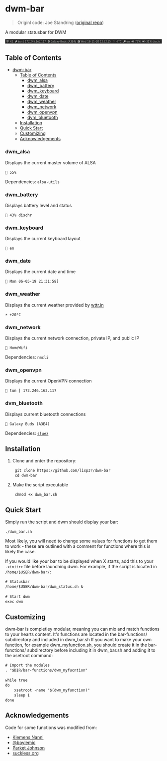 # dwm-bar

> Originl code: Joe Standring ([original repo](https://github.com/joestandring/dwm-bar))

A modular statusbar for DWM

![screenshot](sshot.jpg)

## Table of Contents

- [dwm-bar](#dwm-bar)
  - [Table of Contents](#table-of-contents)
    - [dwm_alsa](#dwm_alsa)
    - [dwm_battery](#dwm_battery)
    - [dwm_keyboard](#dwm_keyboard)
    - [dwm_date](#dwm_date)
    - [dwm_weather](#dwm_weather)
    - [dwm_network](#dwm_network)
    - [dwm_openvpn](#dwm_openvpn)
    - [dvm_bluetooth](#dvm_bluetooth)
  - [Installation](#installation)
  - [Quick Start](#quick-start)
  - [Customizing](#customizing)
  - [Acknowledgements](#acknowledgements)

### dwm_alsa

Displays the current master volume of ALSA

     55%

Dependencies: `alsa-utils`

### dwm_battery

Displays battery level and status

     43% dischr

### dwm_keyboard

Displays the current keyboard layout

     en

### dwm_date

Displays the current date and time

     Mon 06-05-19 21:31:58]

### dwm_weather

Displays the current weather provided by [wttr.in](https://wttr.in)

    ☀ +20°C

### dwm_network

Displays the current network connection, private IP, and public IP

     HomeWifi

Dependencies: `nmcli`

### dwm_openvpn

Displays the current OpenVPN connection

     tun | 172.246.163.117

### dvm_bluetooth

Displays current bluetooth connections

     Galaxy Buds (A3E4)

Dependencies: [`sluez`](https://github.com/vishen/sluez)

## Installation

1. Clone and enter the repository:

        git clone https://github.com/lisp3r/dwm-bar
        cd dwm-bar

2. Make the script executable

        chmod +x dwm_bar.sh

## Quick Start

Simply run the script and dwm should display your bar:

    ./dwm_bar.sh

Most likely, you will need to change some values for functions to get them to work - these are outlined with a comment for functions where this is likely the case.

If you would like your bar to be displayed when X starts, add this to your `.xinitrc` file before launching dwm. For example, if the script is located in `/home/$USER/dwm-bar/`:

    # Statusbar
    /home/$USER/dwm-bar/dwm_status.sh &

    # Start dwm
    exec dwm

## Customizing

dwm-bar is completley modular, meaning you can mix and match functions to your hearts content. It's functions are located in the bar-functions/ subdirectory and included in dwm_bar.sh
If you want to make your own function, for example dwm_myfunction.sh, you should create it in the bar-functions/ subdirectory before including it in dwm_bar.sh and adding it to the xsetroot command:

    # Import the modules
    . "$DIR/bar-functions/dwm_myfucntion"

    while true
    do
        xsetroot -name "$(dwm_myfunction)"
        sleep 1
    done

## Acknowledgements

Code for some functions was modified from:

- [Klemens Nanni](https://notabug.org/kl3)
- [@boylemic](https://github.com/boylemic/configs/blob/master/dwm_status)
- [Parket Johnson](https://github.com/ronno/scripts/blob/master/xsetcmus)
- [suckless.org](https://dwm.suckless.org/status_monitor/)
